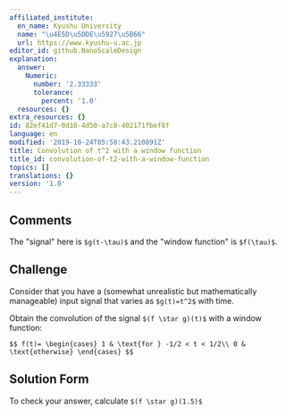 ```yaml
---
affiliated_institute:
  en_name: Kyushu University
  name: "\u4E5D\u5DDE\u5927\u5B66"
  url: https://www.kyushu-u.ac.jp
editor_id: github.NanoScaleDesign
explanation:
  answer:
    Numeric:
      number: '2.33333'
      tolerance:
        percent: '1.0'
  resources: {}
extra_resources: {}
id: 82ef41d7-0d10-4d50-a7c8-402171fbef8f
language: en
modified: '2019-10-24T05:58:43.210891Z'
title: Convolution of t^2 with a window function
title_id: convolution-of-t2-with-a-window-function
topics: []
translations: {}
version: '1.0'
---
```


## Comments
The "signal" here is `$g(t-\tau)$` and the "window function" is `$f(\tau)$`.


## Challenge
Consider that you have a (somewhat unrealistic but mathematically manageable) input signal that varies as `$g(t)=t^2$` with time. 

Obtain the convolution of the signal `$(f \star g)(t)$` with a window function:

`$$
    f(t)=
    \begin{cases}
        1 & \text{for } -1/2 < t < 1/2\\
        0 & \text{otherwise}
    \end{cases}
$$`


## Solution Form
To check your answer, calculate `$(f \star g)(1.5)$`
